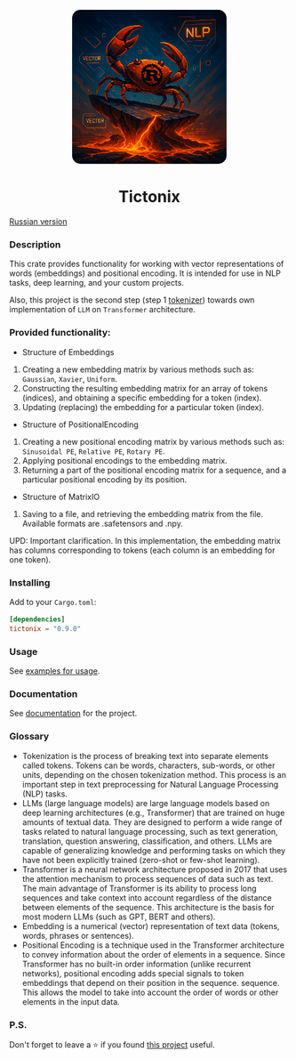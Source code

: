 <p align="center">
  <img src="./assets/logo.png" alt="Project Preview" style="width: 55%; height: auto; border-radius: 15px;">
</p>
<h1 align="center"> 
  Tictonix 
</h1>

[Russian version](https://github.com/Ave-Sergeev/Tictonix/blob/main/README.ru.md)

### Description

This crate provides functionality for working with vector representations of words (embeddings) and positional encoding.
It is intended for use in NLP tasks, deep learning, and your custom projects.

Also, this project is the second step (step 1 [tokenizer](https://github.com/Ave-Sergeev/Tokenomicon)) towards
own implementation of `LLM` on `Transformer` architecture.

### Provided functionality:

- Structure of Embeddings

1) Creating a new embedding matrix by various methods such as: `Gaussian`, `Xavier`, `Uniform`.
2) Constructing the resulting embedding matrix for an array of tokens (indices), and obtaining a specific embedding for a token (index).
3) Updating (replacing) the embedding for a particular token (index).

- Structure of PositionalEncoding

1) Creating a new positional encoding matrix by various methods such as: `Sinusoidal PE`, `Relative PE`, `Rotary PE`.
2) Applying positional encodings to the embedding matrix.
3) Returning a part of the positional encoding matrix for a sequence, and a particular positional encoding by its position.

- Structure of MatrixIO

1) Saving to a file, and retrieving the embedding matrix from the file. Available formats are .safetensors and .npy.

UPD: Important clarification.
In this implementation, the embedding matrix has columns corresponding to tokens (each column is an embedding for one token).

### Installing

Add to your `Cargo.toml`:
```toml
[dependencies]
tictonix = "0.9.0"
```

### Usage

See [examples for usage](https://github.com/Ave-Sergeev/Tictonix/blob/main/example/src/main.rs).

### Documentation

See [documentation](https://docs.rs/tictonix/0.9.0/tictonix/) for the project.

### Glossary

- Tokenization is the process of breaking text into separate elements called tokens.
  Tokens can be words, characters, sub-words, or other units, depending on the chosen tokenization method.
  This process is an important step in text preprocessing for Natural Language Processing (NLP) tasks.
- LLMs (large language models) are large language models based on deep learning architectures (e.g.,
  Transformer) that are trained on huge amounts of textual data. They are designed to perform a wide
  range of tasks related to natural language processing, such as text generation, translation, question answering,
  classification, and others. LLMs are capable of generalizing knowledge and performing tasks on which they have not
  been explicitly trained (zero-shot or few-shot learning).
- Transformer is a neural network architecture proposed in 2017 that uses the attention mechanism to process sequences
  of data such as text.
  The main advantage of Transformer is its ability to process long sequences and take context into account regardless of
  the distance between elements of the sequence.
  This architecture is the basis for most modern LLMs (such as GPT, BERT and others).
- Embedding is a numerical (vector) representation of text data (tokens, words, phrases or sentences).
- Positional Encoding is a technique used in the Transformer architecture to convey information about the order of
  elements in a sequence. Since Transformer has no built-in order information (unlike recurrent networks),
  positional encoding adds special signals to token embeddings that depend on their position in the sequence.
  sequence. This allows the model to take into account the order of words or other elements in the input data.

### P.S.

Don't forget to leave a ⭐ if you found [this project](https://github.com/Ave-Sergeev/Tictonix) useful.
